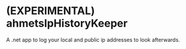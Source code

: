 # (EXPERIMENTAL) ahmetsIpHistoryKeeper
A .net app to log your local and public ip addresses to look afterwards.
